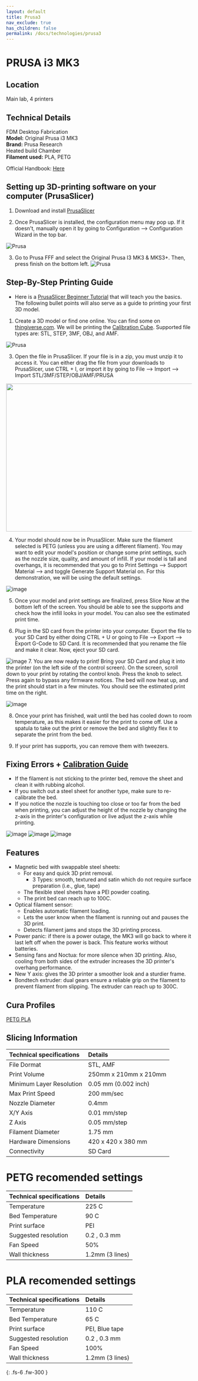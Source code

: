 ```yaml
---
layout: default
title: Prusa3
nav_exclude: true
has_children: false
permalink: /docs/technologies/prusa3
---
```


# PRUSA i3 MK3

## Location

Main lab, 4 printers

## Technical Details

FDM Desktop Fabrication  
**Model:** Original Prusa i3 MK3  
**Brand:** Prusa Research  
Heated build Chamber  
**Filament used:** PLA, PETG    

Official Handbook: [Here](https://cdn.prusa3d.com/downloads/manual/prusa3d_manual_mk3s_en.pdf#_ga=2.238010112.1277322509.1687747893-905613141.1686940624)

## Setting up 3D-printing software on your computer (PrusaSlicer)
1. Download and install [PrusaSlicer](https://www.prusa3d.com/page/prusaslicer_424/)
   
2. Once PrusaSlicer is installed, the configuration menu may pop up. If it doesn't, manually open it by going to Configuration --> Configuration Wizard in the top bar.
   
![Prusa](/assets/images/prusa0.png)

3. Go to Prusa FFF and select the Original Prusa I3 MK3 & MKS3+. Then, press finish on the bottom left.
![Prusa](/assets/images/prusa1.gif)

## Step-By-Step Printing Guide
- Here is a [PrusaSlicer Beginner Tutorial](https://www.youtube.com/watch?v=_kIqMPNQNSw) that will teach you the basics. The following bullet points will also serve as a guide to printing your first 3D model.
  
1. Create a 3D model or find one online. You can find some on [thingiverse.com](www.thingiverse.com). We will be printing the [Calibration Cube](https://www.thingiverse.com/thing:1278865).
Supported file types are: STL, STEP, 3MF, OBJ, and AMF.

![Prusa](/assets/images/Prusa-CalibrationCube.jpg)


3. Open the file in PrusaSlicer. If your file is in a zip, you must unzip it to access it. You can either drag the file from your downloads to PrusaSlicer, use CTRL + I, or import it by going to File --> Import --> Import STL/3MF/STEP/OBJ/AMF/PRUSA
   
<img src="https://github.com/PKMN-Python/labwiki/blob/main/assets/images/prusa4.gif?raw=true" data-canonical-src="https://github.com/PKMN-Python/labwiki/blob/main/assets/images/prusa4.gif?raw=true" width="720" height="400" />

4. Your model should now be in PrusaSlicer. Make sure the filament selected is PETG (unless you are using a different filament). You may want to edit your model's position or change some print settings, such as the nozzle size, quality, and amount of infill. If your model is tall and overhangs, it is recommended that you go to Print Settings --> Support Material --> and toggle Generate Support Material on. For this demonstration, we will be using the default settings.
   
![image](https://github.com/PKMN-Python/labwiki/blob/main/assets/images/prusa5.gif?raw=true)


5. Once your model and print settings are finalized, press Slice Now at the bottom left of the screen. You should be able to see the supports and check how the infill looks in your model. You can also see the estimated print time.
   
6. Plug in the SD card from the printer into your computer. Export the file to your SD Card by either doing CTRL + U or going to File --> Export --> Export G-Code to SD Card. It is recommended that you rename the file and make it clear. Now, eject your SD card.

![image](https://github.com/PKMN-Python/labwiki/blob/main/assets/images/Prusa6.gif?raw=true)
7. You are now ready to print! Bring your SD Card and plug it into the printer (on the left side of the control screen). On the screen, scroll down to your print by rotating the control knob. Press the knob to select. Press again to bypass any firmware notices. The bed will now heat up, and the print should start in a few minutes. You should see the estimated print time on the right.

![image](https://github.com/PKMN-Python/labwiki/blob/main/assets/images/Prusa7.gif?raw=true)

8. Once your print has finished, wait until the bed has cooled down to room temperature, as this makes it easier for the print to come off. Use a spatula to take out the print or remove the bed and slightly flex it to separate the print from the bed.
   
9. If your print has supports, you can remove them with tweezers.


## Fixing Errors + [Calibration Guide](https://help.prusa3d.com/category/calibration_199) 
- If the filament is not sticking to the printer bed, remove the sheet and clean it with rubbing alcohol.
- If you switch out a steel sheet for another type, make sure to re-calibrate the bed.
- If you notice the nozzle is touching too close or too far from the bed when printing, you can adjust the height of the nozzle by changing the z-axis in the printer's configuration or live adjust the z-axis while printing.

![image](https://github.com/PKMN-Python/labwiki/assets/34625211/8cff9ae6-3740-4bf4-9194-b3389c5f075f)
![image](https://github.com/PKMN-Python/labwiki/assets/34625211/886305d4-9bbb-4025-80a8-3c757af3b8c3)
![image](https://github.com/PKMN-Python/labwiki/assets/34625211/082b2986-806d-4a18-bec7-9f3137492818)



## Features

- Magnetic bed with swappable steel sheets:
  - For easy and quick 3D print removal.
    - 3 Types: smooth, textured and satin which do not require surface preparation (i.e., glue, tape)
  - The flexible steel sheets have a PEI powder coating.
  - The print bed can reach up to 100C.
- Optical filament sensor:
  - Enables automatic filament loading.
  - Lets the user know when the filament is running out and pauses the 3D print.
  - Detects filament jams and stops the 3D printing process.
- Power panic: if there is a power outage, the MK3 will go back to where it last left off when the power is back. This feature works without batteries.
- Sensing fans and Noctua: for more silence when 3D printing. Also, cooling from both sides of the extruder increases the 3D printer&#39;s overhang performance.
- New Y axis: gives the 3D printer a smoother look and a sturdier frame.
- Bondtech extruder: dual gears ensure a reliable grip on the filament to prevent filament from slipping. The extruder can reach up to 300C.

## Cura Profiles

[PETG ](link.to.profile.here)
[PLA ](link.to.profile.here)


## Slicing Information  

| Technical specifications      | Details               |
|:------------------------------|:----------------------|
| File Dormat                   | STL, AMF              |
| Print Volume                  | 250mm x 210mm x 210mm |
| Minimum Layer Resolution      | 0.05 mm (0.002 inch)  |
| Max Print Speed               | 200 mm/sec            |
| Nozzle Diameter               | 0.4mm                 |
| X/Y Axis                      | 0.01 mm/step          |
| Z Axis                        | 0.05 mm/step          |
| Filament Diameter             | 1.75 mm               |
| Hardware Dimensions           | 420 x 420 x 380 mm    |
| Connectivity                  | SD Card               |


# PETG recomended settings

| Technical specifications      | Details               |
|:------------------------------|:----------------------|
| Temperature                   | 225  C                |
| Bed Temperature               | 90   C                |
| Print surface                 | PEI                   |
| Suggested resolution          | 0.2 , 0.3 mm          |
| Fan Speed                     | 50%                   |
| Wall thickness                | 1.2mm (3 lines)       |

# PLA recomended settings

| Technical specifications      | Details               |
|:------------------------------|:----------------------|
| Temperature                   | 110  C                |
| Bed Temperature               | 65   C                |
| Print surface                 | PEI, Blue tape        |
| Suggested resolution          | 0.2 , 0.3 mm          |
| Fan Speed                     | 100%                  |
| Wall thickness                | 1.2mm (3 lines)       |




{: .fs-6 .fw-300 }
